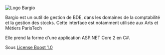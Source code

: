 ![Logo Bargio](https://github.com/antoinechampion/Bargio/blob/master/Logo%20Bargio/Logal%20+%20Nom.png?raw=true)


Bargio est un outil de gestion de BDE, dans les domaines de la comptabilité et la gestion des stocks. Cette interface est notamment utilisée aux Arts et Métiers ParisTech

Elle prend la forme d'une application ASP.NET Core 2 en C#.

Sous [License Boost 1.0](https://www.boost.org/users/license.html)
